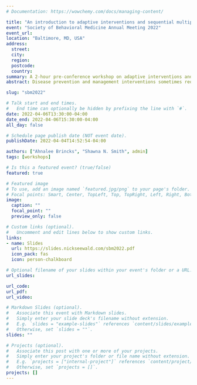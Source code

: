 ```yaml
---
# Documentation: https://wowchemy.com/docs/managing-content/

title: "An introduction to adaptive interventions and sequential multiple assignment randomized trials"
event: "Society of Behavioral Medicine Annual Meeting 2022"
event_url:
location: "Baltimore, MD, USA"
address:
  street:
  city:
  region:
  postcode:
  country:
summary: A 2-hour pre-conference workshop on adaptive interventions and SMARTs geared towards behavioral health scientists at the Society of Behavioral Medicine Annual Meeting 2022.
abstract: Disease prevention and management interventions sometimes require adjustment based on individual response or changing needs during intervention. Adaptive interventions provide a framework for practitioner decisions about whether, when, how and for whom to alter an intervention for best outcomes. In the first hour of this course, we introduce adaptive interventions including key elements of an adaptive intervention, contexts in which adaptive interventions are beneficial, and important considerations in the development of adaptive interventions.  The second hour of this course is devoted to the sequential multiple assignment randomized trial (SMART). We will demonstrate how SMARTs inform the development of high-quality adaptive interventions, discuss the research questions related to adaptive interventions that SMARTs can address, and offer considerations for designing SMARTs. We will provide multiple examples of adaptive interventions and SMART experiments.  Resources for further reading and training will also be provided.

slug: "sbm2022"

# Talk start and end times.
#   End time can optionally be hidden by prefixing the line with `#`.
date: 2022-04-06T13:30:00-04:00
date_end: 2022-04-06T15:30:00-04:00
all_day: false

# Schedule page publish date (NOT event date).
publishDate: 2022-04-04T14:52:54-04:00

authors: ["Ahnalee Brincks", "Shawna N. Smith", admin]
tags: [workshops]

# Is this a featured event? (true/false)
featured: true

# Featured image
# To use, add an image named `featured.jpg/png` to your page's folder. 
# Focal points: Smart, Center, TopLeft, Top, TopRight, Left, Right, BottomLeft, Bottom, BottomRight.
image:
  caption: ""
  focal_point: ""
  preview_only: false

# Custom links (optional).
#   Uncomment and edit lines below to show custom links.
links:
- name: Slides
  url: https://slides.nickseewald.com/sbm2022.pdf
  icon_pack: fas
  icon: person-chalkboard

# Optional filename of your slides within your event's folder or a URL.
url_slides: 

url_code:
url_pdf:
url_video:

# Markdown Slides (optional).
#   Associate this event with Markdown slides.
#   Simply enter your slide deck's filename without extension.
#   E.g. `slides = "example-slides"` references `content/slides/example-slides.md`.
#   Otherwise, set `slides = ""`.
slides: ""

# Projects (optional).
#   Associate this post with one or more of your projects.
#   Simply enter your project's folder or file name without extension.
#   E.g. `projects = ["internal-project"]` references `content/project/deep-learning/index.md`.
#   Otherwise, set `projects = []`.
projects: []
---
```

